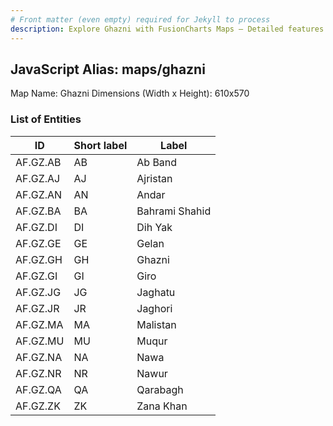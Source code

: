 ```yaml
---
# Front matter (even empty) required for Jekyll to process
description: Explore Ghazni with FusionCharts Maps – Detailed features for seamless integration. Try now & enhance your data visualization today! 
---
```


## JavaScript Alias: maps/ghazni

Map Name: Ghazni
Dimensions (Width x Height): 610x570





### List of Entities

ID | Short label | Label
---|---|---|
AF.GZ.AB|AB|Ab Band
AF.GZ.AJ|AJ|Ajristan
AF.GZ.AN|AN|Andar
AF.GZ.BA|BA|Bahrami Shahid
AF.GZ.DI|DI|Dih Yak
AF.GZ.GE|GE|Gelan
AF.GZ.GH|GH|Ghazni
AF.GZ.GI|GI|Giro
AF.GZ.JG|JG|Jaghatu
AF.GZ.JR|JR|Jaghori
AF.GZ.MA|MA|Malistan
AF.GZ.MU|MU|Muqur
AF.GZ.NA|NA|Nawa
AF.GZ.NR|NR|Nawur
AF.GZ.QA|QA|Qarabagh
AF.GZ.ZK|ZK|Zana Khan